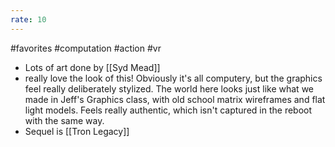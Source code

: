 ```yaml
---
rate: 10
---
```


#favorites #computation #action #vr 

- Lots of art done by [[Syd Mead]]
- really love the look of this! Obviously it's all computery, but the graphics feel really deliberately stylized. The world here looks just like what we made in Jeff's Graphics class, with old school matrix wireframes and flat light models. Feels really authentic, which isn't captured in the reboot with the same way. 
- Sequel is [[Tron Legacy]]